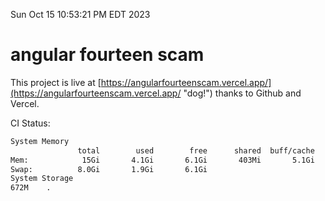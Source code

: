 Sun Oct 15 10:53:21 PM EDT 2023

# angular fourteen scam


This project is live at [https://angularfourteenscam.vercel.app/](https://angularfourteenscam.vercel.app/ "dog!") thanks to Github and Vercel.

CI Status: 

```bash
System Memory
               total        used        free      shared  buff/cache   available
Mem:            15Gi       4.1Gi       6.1Gi       403Mi       5.1Gi        10Gi
Swap:          8.0Gi       1.9Gi       6.1Gi
System Storage
672M	.
```
